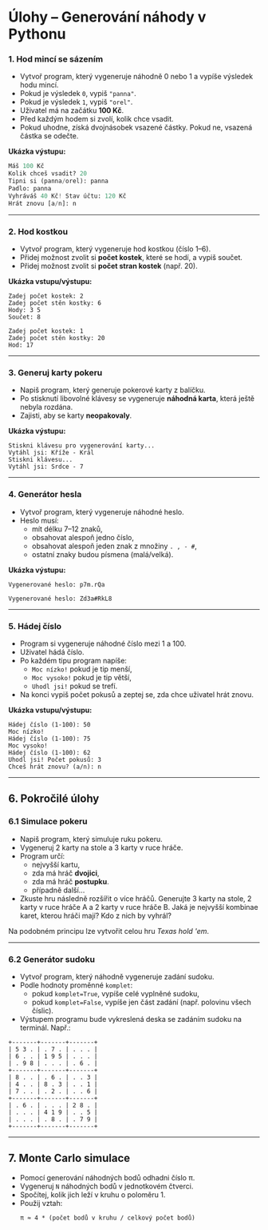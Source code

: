 # Úlohy – Generování náhody v Pythonu

### 1. Hod mincí se sázením
- Vytvoř program, který vygeneruje náhodně 0 nebo 1 a vypíše výsledek hodu mincí.  
- Pokud je výsledek `0`, vypiš `"panna"`.  
- Pokud je výsledek `1`, vypiš `"orel"`.  
- Uživatel má na začátku **100 Kč**.  
- Před každým hodem si zvolí, kolik chce vsadit.  
- Pokud uhodne, získá dvojnásobek vsazené částky. Pokud ne, vsazená částka se odečte.  

**Ukázka výstupu:**
```python
Máš 100 Kč
Kolik chceš vsadit? 20
Tipni si (panna/orel): panna
Padlo: panna
Vyhráváš 40 Kč! Stav účtu: 120 Kč
Hrát znovu [a/n]: n
```

---

### 2. Hod kostkou
- Vytvoř program, který vygeneruje hod kostkou (číslo 1–6).  
- Přidej možnost zvolit si **počet kostek**, které se hodí, a vypiš součet.  
- Přidej možnost zvolit si **počet stran kostek** (např. 20).  

**Ukázka vstupu/výstupu:**
```
Zadej počet kostek: 2
Zadej počet stěn kostky: 6
Hody: 3 5
Součet: 8
```

```
Zadej počet kostek: 1
Zadej počet stěn kostky: 20
Hod: 17
```

---

### 3. Generuj karty pokeru
- Napiš program, který generuje pokerové karty z balíčku.  
- Po stisknutí libovolné klávesy se vygeneruje **náhodná karta**, která ještě nebyla rozdána.  
- Zajisti, aby se karty **neopakovaly**.  

**Ukázka výstupu:**
```
Stiskni klávesu pro vygenerování karty...
Vytáhl jsi: Kříže - Král
Stiskni klávesu...
Vytáhl jsi: Srdce - 7
```

---

### 4. Generátor hesla
- Vytvoř program, který vygeneruje náhodné heslo.  
- Heslo musí:  
  - mít délku 7–12 znaků,  
  - obsahovat alespoň jedno číslo,  
  - obsahovat alespoň jeden znak z množiny `. , - #`,  
  - ostatní znaky budou písmena (malá/velká).  

**Ukázka výstupu:**
```
Vygenerované heslo: p7m.rQa
```
```
Vygenerované heslo: Zd3a#RkL8
```

---

### 5. Hádej číslo
- Program si vygeneruje náhodné číslo mezi 1 a 100.  
- Uživatel hádá číslo.  
- Po každém tipu program napíše:  
  - `Moc nízko!` pokud je tip menší,  
  - `Moc vysoko!` pokud je tip větší,  
  - `Uhodl jsi!` pokud se trefí.  
- Na konci vypiš počet pokusů a zeptej se, zda chce uživatel hrát znovu.  

**Ukázka vstupu/výstupu:**
```
Hádej číslo (1-100): 50
Moc nízko!
Hádej číslo (1-100): 75
Moc vysoko!
Hádej číslo (1-100): 62
Uhodl jsi! Počet pokusů: 3
Chceš hrát znovu? (a/n): n
```

---

## 6. Pokročilé úlohy

### 6.1 Simulace pokeru
- Napiš program, který simuluje ruku pokeru.  
- Vygeneruj 2 karty na stole a 3 karty v ruce hráče.  
- Program určí:  
  - nejvyšší kartu,  
  - zda má hráč **dvojici**,  
  - zda má hráč **postupku**.  
  - případně další...
 - Zkuste hru následně rozšířit o více hráčů. Generujte 3 karty na stole, 2 karty v ruce hráče A a 2 karty v ruce hráče B. Jaká je nejvyšší kombinae karet, kterou hráči mají? Kdo z nich by vyhrál?

Na podobném principu lze vytvořit celou hru *Texas hold 'em*.

---

### 6.2 Generátor sudoku
- Vytvoř program, který náhodně vygeneruje zadání sudoku.  
- Podle hodnoty proměnné `komplet`:  
  - pokud `komplet=True`, vypíše celé vyplněné sudoku,  
  - pokud `komplet=False`, vypíše jen část zadání (např. polovinu všech číslic).  
- Výstupem programu bude vykreslená deska se zadáním sudoku na terminál. Např.:

```
+-------+-------+-------+
| 5 3 . | . 7 . | . . . |
| 6 . . | 1 9 5 | . . . |
| . 9 8 | . . . | . 6 . |
+-------+-------+-------+
| 8 . . | . 6 . | . . 3 |
| 4 . . | 8 . 3 | . . 1 |
| 7 . . | . 2 . | . . 6 |
+-------+-------+-------+
| . 6 . | . . . | 2 8 . |
| . . . | 4 1 9 | . . 5 |
| . . . | . 8 . | . 7 9 |
+-------+-------+-------+
```

---

## 7. Monte Carlo simulace
- Pomocí generování náhodných bodů odhadni číslo π.  
- Vygeneruj `N` náhodných bodů v jednotkovém čtverci.  
- Spočítej, kolik jich leží v kruhu o poloměru 1.  
- Použij vztah:  
  ```
  π ≈ 4 * (počet bodů v kruhu / celkový počet bodů)
